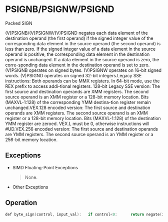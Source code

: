 # PSIGNB/PSIGNW/PSIGND

Packed SIGN

(V)PSIGNB/(V)PSIGNW/(V)PSIGND negates each data element of the destination operand (the first operand) if the signed integer value of the corresponding data element in the source operand (the second operand) is less than zero.
If the signed integer value of a data element in the source operand is positive, the corresponding data element in the destination operand is unchanged.
If a data element in the source operand is zero, the corre-sponding data element in the destination operand is set to zero.(V)PSIGNB operates on signed bytes.
(V)PSIGNW operates on 16-bit signed words.
(V)PSIGND operates on signed 32-bit integers.Legacy SSE instructions: Both operands can be MMX registers.
In 64-bit mode, use the REX prefix to access addi-tional registers.
128-bit Legacy SSE version: The first source and destination operands are XMM registers.
The second source operand is an XMM register or a 128-bit memory location.
Bits (MAXVL-1:128) of the corresponding YMM destina-tion register remain unchanged.VEX.128 encoded version: The first source and destination operands are XMM registers.
The second source operand is an XMM register or a 128-bit memory location.
Bits (MAXVL-1:128) of the destination YMM register are zeroed.
VEX.L must be 0, otherwise instructions will #UD.VEX.256 encoded version: The first source and destination operands are YMM registers.
The second source operand is an YMM register or a 256-bit memory location.

## Exceptions

- SIMD Floating-Point Exceptions
  > None.
- Other Exceptions

## Operation

```C
def byte_sign(control, input_val):   if control<0:      return negate(input_val)   elif control==0:      return 0   return input_val   def word_sign(control, input_val):   if control<0:      return negate(input_val)   elif control==0:      return 0   return input_val   def dword_sign(control, input_val):   if control<0:      return negate(input_val)   elif control==0:      return 0   return input_valPSIGNB srcdest, src// MMX 64-bit OperandsVL=64KL := VL/8for i in 0...KL-1:   srcdest.byte[i] := byte_sign(src.byte[i], srcdest.byte[i])PSIGNW srcdest, src   // MMX 64-bit OperandsVL=64KL := VL/16FOR i in 0...KL-1:   srcdest.word[i] PSIGND srcdest, src   // MMX 64-bit OperandsVL=64KL := VL/32FOR i in 0...KL-1:   srcdest.dword[i] := dword_sign(src.dword[i], srcdest.dword[i])PSIGNB srcdest, src   // SSE 128-bit OperandsVL=128KL := VL/8FOR i in 0...KL-1:   srcdest.byte[i] := byte_sign(src.byte[i], srcdest.byte[i])PSIGNW srcdest, src   // SSE 128-bit OperandsVL=128KL := VL/16FOR i in 0...KL-1:   srcdest.word[i] := word_sign(src.word[i], srcdest.word[i])PSIGND srcdest, src   // SSE 128-bit OperandsVL=128KL := VL/32FOR i in 0...KL-1:   srcdest.dword[i] := dword_sign(src.dword[i], srcdest.dword[i])VPSIGNB dest, src1, src2   // AVX 128-bit or 256-bit OperandsVL=(128,256)KL := VL/8FOR i in 0...KL-1:   dest.byte[i] := byte_sign(src2.byte[i], src1.byte[i])DEST[MAXVL-1:VL] := 0VPSIGNW dest, src1, src2   // AVX 128-bit or 256-bit OperandsVL=(128,256)KL := VL/16FOR i in 0...KL-1:   dest.word[i] := word_sign(src2.word[i], src1.word[i])DEST[MAXVL-1:VL] := 0VPSIGND dest, src1, src2    // AVX 128-bit or 256-bit OperandsVL=(128,256)KL := VL/32FOR i in 0...KL-1:Intel C/C++ Compiler Intrinsic EquivalentPSIGNB __m64 _mm_sign_pi8 (__m64 a, __m64 b)(V)PSIGNB __m128i _mm_sign_epi8 (__m128i a, __m128i b)VPSIGNB __m256i _mm256_sign_epi8 (__m256i a, __m256i b)PSIGNW __m64 _mm_sign_pi16 (__m64 a, __m64 b)(V)PSIGNW __m128i _mm_sign_epi16 (__m128i a, __m128i b)VPSIGNW __m256i _mm256_sign_epi16 (__m256i a, __m256i b)PSIGND __m64 _mm_sign_pi32 (__m64 a, __m64 b)(V)PSIGND __m128i _mm_sign_epi32 (__m128i a, __m128i b)VPSIGND __m256i _mm256_sign_epi32 (__m256i a, __m256i b)
```

